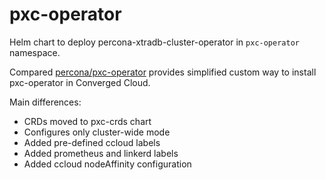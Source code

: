 # pxc-operator

Helm chart to deploy percona-xtradb-cluster-operator in  `pxc-operator` namespace.

Compared [percona/pxc-operator](https://github.com/percona/percona-helm-charts/tree/main/charts/pxc-operator) provides simplified custom way to install pxc-operator in Converged Cloud.

Main differences:
- CRDs moved to pxc-crds chart
- Configures only cluster-wide mode
- Added pre-defined ccloud labels
- Added prometheus and linkerd labels
- Added ccloud nodeAffinity configuration
